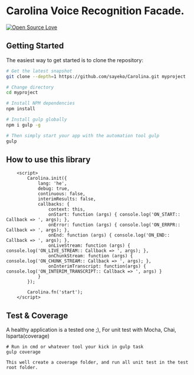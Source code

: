 # Carolina Voice Recognition Facade.

[![Open Source Love](https://badges.frapsoft.com/os/v1/open-source.svg?v=103)](https://github.com/ellerbrock/open-source-badge/)


Getting Started
---------------

The easiest way to get started is to clone the repository:

```bash
# Get the latest snapshot
git clone --depth=1 https://github.com/sayeko/Carolina.git myproject

# Change directory
cd myproject

# Install NPM dependencies
npm install

# Install gulp globally
npm i gulp -g

# Then simply start your app with the automation tool gulp
gulp
```

How to use this library
---------------
```
    <script>
        Carolina.init({
            lang: 'he',
            debug: true,
            continuous: false,
            interimResults: false,
            callbacks: {
                context: this,
                onStart: function (args) { console.log('ON_START:: Callback => ', args); },
                onError: function (args) { console.log('ON_ERRPR:: Callback => ', args); },
                onEnd: function (args) { console.log('ON_END:: Callback => ', args); },
                onLiveStream: function (args) { console.log('ON_LIVE_STREAM:: Callback => ', args); },
                onChunkStream: function (args) { console.log('ON_CHUNK_STREAM:: Callback => ', args); },
                onInterimTranscript: function(args) { console.log('ON_INTERIM_TRANSCRIPT:: Callback => ', args) }
            }
        });

        Carolina.fn('start');
    </script>
```

Test & Coverage
---------------

A healthy application is a tested one ;),
For unit test with Mocha, Chai, Isparta(coverage)

```gulp
# Run in cmd or whatever tool your kick in gulp task
gulp coverage

This well create a coverage folder, and run all unit test in the test root folder.
```